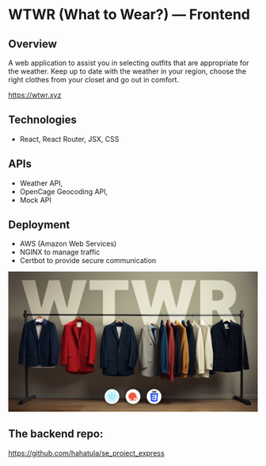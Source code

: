 # WTWR (What to Wear?) — Frontend

## Overview
A web application to assist you in selecting outfits that are appropriate for the weather.
Keep up to date with the weather in your region, choose the right clothes from your closet and go out in comfort.

https://wtwr.xyz

## Technologies
* React, React Router, JSX, CSS

## APIs
* Weather API,
* OpenCage Geocoding API,
* Mock API

## Deployment
* AWS (Amazon Web Services)
* NGINX to manage traffic
* Certbot to provide secure communication

![Cover image](src/assets/wtwr.jpg)

## The backend repo:
https://github.com/hahatula/se_project_express
